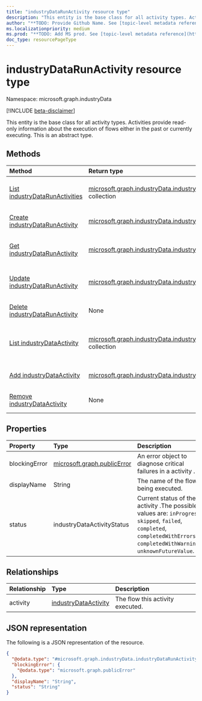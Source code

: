```yaml
---
title: "industryDataRunActivity resource type"
description: "This entity is the base class for all activity types. Activities provide read-only information about the execution of flows either in the past or currently executing."
author: "**TODO: Provide Github Name. See [topic-level metadata reference](https://aka.ms/msgo?pagePath=API/Document/Guidelines/Metadata)**"
ms.localizationpriority: medium
ms.prod: "**TODO: Add MS prod. See [topic-level metadata reference](https://aka.ms/msgo?pagePath=API/Document/Guidelines/Metadata)**"
doc_type: resourcePageType
---
```


# industryDataRunActivity resource type

Namespace: microsoft.graph.industryData

[!INCLUDE [beta-disclaimer](../../includes/beta-disclaimer.md)]

This entity is the base class for all activity types. Activities provide read-only information about the execution of flows either in the past or currently executing.
This is an abstract type.

## Methods
|Method|Return type|Description|
|:---|:---|:---|
|[List industryDataRunActivities](../api/industrydata-industrydatarun-list-activities.md)|[microsoft.graph.industryData.industryDataRunActivity](../resources/industrydata-industrydatarunactivity.md) collection|Get a list of the [industryDataRunActivity](../resources/industrydata-industrydatarunactivity.md) objects and their properties.|
|[Create industryDataRunActivity](../api/industrydata-industrydatarun-post-activities.md)|[microsoft.graph.industryData.industryDataRunActivity](../resources/industrydata-industrydatarunactivity.md)|Create a new [industryDataRunActivity](../resources/industrydata-industrydatarunactivity.md) object.|
|[Get industryDataRunActivity](../api/industrydata-industrydatarunactivity-get.md)|[microsoft.graph.industryData.industryDataRunActivity](../resources/industrydata-industrydatarunactivity.md)|Read the properties and relationships of an [industryDataRunActivity](../resources/industrydata-industrydatarunactivity.md) object.|
|[Update industryDataRunActivity](../api/industrydata-industrydatarunactivity-update.md)|[microsoft.graph.industryData.industryDataRunActivity](../resources/industrydata-industrydatarunactivity.md)|Update the properties of an [industryDataRunActivity](../resources/industrydata-industrydatarunactivity.md) object.|
|[Delete industryDataRunActivity](../api/industrydata-industrydatarun-delete-activities.md)|None|Deletes an [industryDataRunActivity](../resources/industrydata-industrydatarunactivity.md) object.|
|[List industryDataActivity](../api/industrydata-industrydatarunactivity-list-activity.md)|[microsoft.graph.industryData.industryDataActivity](../resources/industrydata-industrydataactivity.md) collection|Get the industryDataActivity resources from the activity navigation property.|
|[Add industryDataActivity](../api/industrydata-industrydatarunactivity-post-activity.md)|[microsoft.graph.industryData.industryDataActivity](../resources/industrydata-industrydataactivity.md)|Add activity by posting to the activity collection.|
|[Remove industryDataActivity](../api/industrydata-industrydatarunactivity-delete-activity.md)|None|Remove an [industryDataActivity](../resources/industrydata-industrydataactivity.md) object.|

## Properties
|Property|Type|Description|
|:---|:---|:---|
|blockingError|[microsoft.graph.publicError](../resources/publicerror.md)|An error object to diagnose critical failures in a activity .|
|displayName|String|The name of the flow being executed.|
|status|industryDataActivityStatus|Current status of the activity .The possible values are: `inProgress`, `skipped`, `failed`, `completed`, `completedWithErrors`, `completedWithWarnings`, `unknownFutureValue`.|

## Relationships
|Relationship|Type|Description|
|:---|:---|:---|
|activity|[industryDataActivity](../resources/industrydata-industrydataactivity.md)|The flow this activity executed.|

## JSON representation
The following is a JSON representation of the resource.
<!-- {
  "blockType": "resource",
  "keyProperty": "id",
  "@odata.type": "microsoft.graph.industryData.industryDataRunActivity",
  "openType": false
}
-->
``` json
{
  "@odata.type": "#microsoft.graph.industryData.industryDataRunActivity",
  "blockingError": {
    "@odata.type": "microsoft.graph.publicError"
  },
  "displayName": "String",
  "status": "String"
}
```

